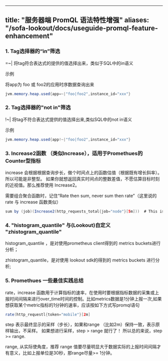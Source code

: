 
---
title: "服务器端 PromQL 语法特性增强"
aliases: "/sofa-lookout/docs/useguide-promql-feature-enhancement"
---


### 1.  Tag选择器的“in”筛选


=~|
将tag符合表达式的提供的值选择出来，类似于SQL中的in语义



示例


将app为 foo 或 foo2的应用时序数据查询出来

```java
jvm.memory.heap.used{app=~|"foo|foo2",instance_id="xxx"}
```

### 2. Tag选择器的"not in"筛选


!~|
将tag不符合表达式提供的值选择出来,类似SQL中的not in语义



示例

```java
jvm.memory.heap.used{app!~|"foo|foo2",instance_id="xxx"}
```




### 3. Increase2函数 （类似Increase），适用于Promethues的Counter型指标
increase 会根据根据查询步长，做个时间点上的函数估值（根据既有增长斜率）。所以可能是非整型。 如果你就想返回真实时间点的整数差值，不愿估算目标时刻的近视值。那么推荐使用 Increase2。



需要组合聚合函数时，记住“Rate then sum, never sum then rate”（这里说的rate 与 increase 函数类似）

```java
sum by (job)(Increase2(http_requests_total{job="node"}[5m]))  # This is okay
```

### 4. "histogram_quantile" 与(Lookout)自定义 "zhistogram_quantile"
histogram_quantile ，是对使用prometheus client得到的 metrics buckets进行分析；

zhistogram_quantile，是对使用 lookout sdk的得到的 metrics buckets 进行分析;



### 5. Promethues 一些最佳实践总结
rate，increase 函数用于计算指标的速率，在使用时要根据指标数据的采集或上报时间间隔来进行over_time时间的控制。比如metrics数据是1分钟上报一次,如果想获取某个metric指标的1分钟的速率，应该按如下方式写promql语句



```java
rate(http_requestl{token="mobile"}[2m]
```


step 表示最终显示的采样（步长），如果和range （比如2m）保持一致，表示原样输出，不采样。 如果想进行采样，step > range 就行了！     所以总的来说，step >= range.



range,  从实际使角度，推荐 range 值要尽量明显大于数据实际的上报时间间隔才有意义，比如上报单位是30秒，那range尽量>= 1分钟。

